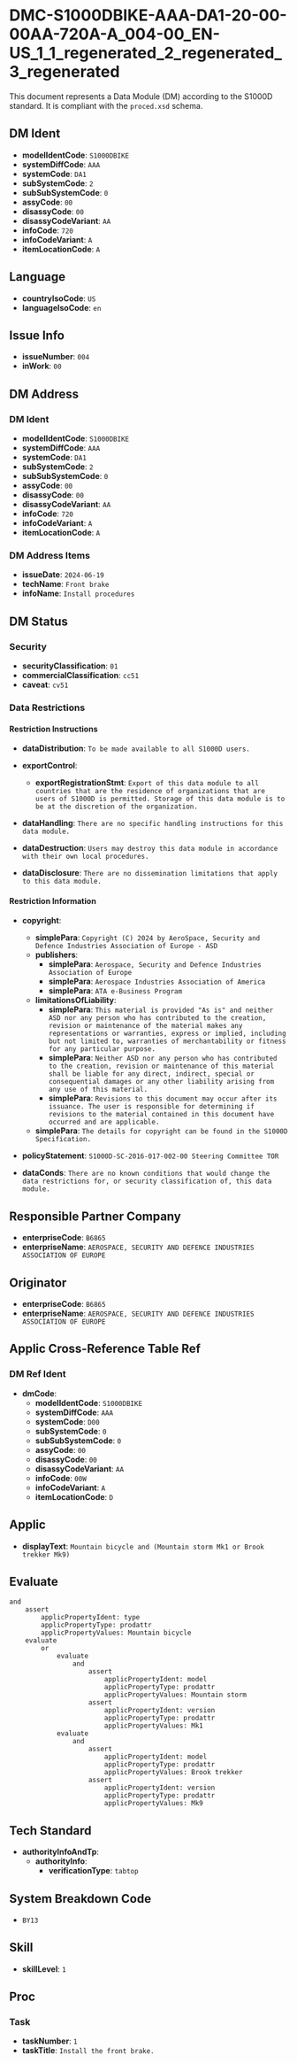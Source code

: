 # DMC-S1000DBIKE-AAA-DA1-20-00-00AA-720A-A_004-00_EN-US_1_1_regenerated_2_regenerated_3_regenerated

This document represents a Data Module (DM) according to the S1000D standard.  It is compliant with the `proced.xsd` schema.

## DM Ident

*   **modelIdentCode**: `S1000DBIKE`
*   **systemDiffCode**: `AAA`
*   **systemCode**: `DA1`
*   **subSystemCode**: `2`
*   **subSubSystemCode**: `0`
*   **assyCode**: `00`
*   **disassyCode**: `00`
*   **disassyCodeVariant**: `AA`
*   **infoCode**: `720`
*   **infoCodeVariant**: `A`
*   **itemLocationCode**: `A`

## Language

*   **countryIsoCode**: `US`
*   **languageIsoCode**: `en`

## Issue Info

*   **issueNumber**: `004`
*   **inWork**: `00`

## DM Address

### DM Ident

*   **modelIdentCode**: `S1000DBIKE`
*   **systemDiffCode**: `AAA`
*   **systemCode**: `DA1`
*   **subSystemCode**: `2`
*   **subSubSystemCode**: `0`
*   **assyCode**: `00`
*   **disassyCode**: `00`
*   **disassyCodeVariant**: `AA`
*   **infoCode**: `720`
*   **infoCodeVariant**: `A`
*   **itemLocationCode**: `A`

### DM Address Items

*   **issueDate**: `2024-06-19`
*   **techName**: `Front brake`
*   **infoName**: `Install procedures`

## DM Status

### Security

*   **securityClassification**: `01`
*   **commercialClassification**: `cc51`
*   **caveat**: `cv51`

### Data Restrictions

#### Restriction Instructions

*   **dataDistribution**: `To be made available to all S1000D users.`

*   **exportControl**:
    *   **exportRegistrationStmt**: `Export of this data module to all countries that are the residence of organizations that are users of S1000D is permitted. Storage of this data module is to be at the discretion of the organization.`

*   **dataHandling**: `There are no specific handling instructions for this data module.`

*   **dataDestruction**: `Users may destroy this data module in accordance with their own local procedures.`

*   **dataDisclosure**: `There are no dissemination limitations that apply to this data module.`

#### Restriction Information

*   **copyright**:
    *   **simplePara**: `Copyright (C) 2024 by AeroSpace, Security and Defence Industries Association of Europe - ASD`
    *   **publishers**:
        *   **simplePara**: `Aerospace, Security and Defence Industries Association of Europe`
        *   **simplePara**: `Aerospace Industries Association of America`
        *   **simplePara**: `ATA e-Business Program`
    *   **limitationsOfLiability**:
        *   **simplePara**: `This material is provided "As is" and neither ASD nor any person who has contributed to the creation, revision or maintenance of the material makes any representations or warranties, express or implied, including but not limited to, warranties of merchantability or fitness for any particular purpose.`
        *   **simplePara**: `Neither ASD nor any person who has contributed to the creation, revision or maintenance of this material shall be liable for any direct, indirect, special or consequential damages or any other liability arising from any use of this material.`
        *   **simplePara**: `Revisions to this document may occur after its issuance. The user is responsible for determining if revisions to the material contained in this document have occurred and are applicable.`
    *   **simplePara**: `The details for copyright can be found in the S1000D Specification.`

*   **policyStatement**: `S1000D-SC-2016-017-002-00 Steering Committee TOR`
*   **dataConds**: `There are no known conditions that would change the data restrictions for, or security classification of, this data module.`

## Responsible Partner Company

*   **enterpriseCode**: `B6865`
*   **enterpriseName**: `AEROSPACE, SECURITY AND DEFENCE INDUSTRIES ASSOCIATION OF EUROPE`

## Originator

*   **enterpriseCode**: `B6865`
*   **enterpriseName**: `AEROSPACE, SECURITY AND DEFENCE INDUSTRIES ASSOCIATION OF EUROPE`

## Applic Cross-Reference Table Ref

### DM Ref Ident

*   **dmCode**:
    *   **modelIdentCode**: `S1000DBIKE`
    *   **systemDiffCode**: `AAA`
    *   **systemCode**: `D00`
    *   **subSystemCode**: `0`
    *   **subSubSystemCode**: `0`
    *   **assyCode**: `00`
    *   **disassyCode**: `00`
    *   **disassyCodeVariant**: `AA`
    *   **infoCode**: `00W`
    *   **infoCodeVariant**: `A`
    *   **itemLocationCode**: `D`

## Applic

*   **displayText**: `Mountain bicycle and (Mountain storm Mk1 or Brook trekker Mk9)`

## Evaluate

```
and
    assert
        applicPropertyIdent: type
        applicPropertyType: prodattr
        applicPropertyValues: Mountain bicycle
    evaluate
        or
            evaluate
                and
                    assert
                        applicPropertyIdent: model
                        applicPropertyType: prodattr
                        applicPropertyValues: Mountain storm
                    assert
                        applicPropertyIdent: version
                        applicPropertyType: prodattr
                        applicPropertyValues: Mk1
            evaluate
                and
                    assert
                        applicPropertyIdent: model
                        applicPropertyType: prodattr
                        applicPropertyValues: Brook trekker
                    assert
                        applicPropertyIdent: version
                        applicPropertyType: prodattr
                        applicPropertyValues: Mk9
```

## Tech Standard

*   **authorityInfoAndTp**:
    *   **authorityInfo**:
        *   **verificationType**: `tabtop`

## System Breakdown Code

*   `BY13`

## Skill

*   **skillLevel**: `1`

## Proc

### Task

*   **taskNumber**: `1`
*   **taskTitle**: `Install the front brake.`